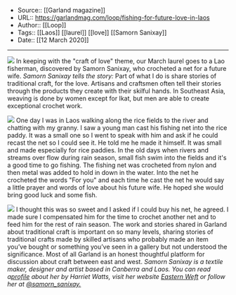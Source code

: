 ﻿
  * Source:: [[Garland magazine]]
  * URL:: https://garlandmag.com/loop/fishing-for-future-love-in-laos
  * Author:: [[Loop]]
  * Tags:: [[Laos]] [[laurel]] [[love]] [[Samorn Sanixay]]
  * Date:: [[12 March 2020]]


* * *
[![](https://garlandmag.com/wp-content/uploads/2020/03/89287182_732978220439523_299284005109805884_n.jpg)](https://garlandmag.com/wp-content/uploads/2020/03/89287182_732978220439523_299284005109805884_n.jpg)
In keeping with the "craft of love" theme, our March laurel goes to a Lao fisherman, discovered by Samorn Sanixay, who crocheted a net for a future wife.
 _Samorn Sanixay tells the story:_
Part of what I do is share stories of traditional craft, for the love.
Artisans and craftsmen often tell their stories through the products they create with their skilful hands. In Southeast Asia, weaving is done by women except for Ikat, but men are able to create exceptional crochet work.
 
[![](https://garlandmag.com/wp-content/uploads/2020/03/88991325_675000053042809_4533201415275732977_n.jpg)](https://garlandmag.com/wp-content/uploads/2020/03/88991325_675000053042809_4533201415275732977_n.jpg)
One day I was in Laos walking along the rice fields to the river and chatting with my granny. I saw a young man cast his fishing net into the rice paddy. It was a small one so I went to speak with him and ask if he could recast the net so I could see it. He told me he made it himself. It was small and made especially for rice paddies. In the old days when rivers and streams over flow during rain season, small fish swim into the fields and it's a good time to go fishing.
The fishing net was crocheted from nylon and then metal was added to hold in down in the water. Into the net he crocheted the words "For you" and each time he cast the net he would say a little prayer and words of love about his future wife. He hoped she would bring good luck and some fish.
 
[![](https://garlandmag.com/wp-content/uploads/2020/03/88224676_2731030143671762_5263430801808375918_n.jpg)](https://garlandmag.com/wp-content/uploads/2020/03/88224676_2731030143671762_5263430801808375918_n.jpg)
I thought this was so sweet and I asked if I could buy his net, he agreed. I made sure I compensated him for the time to crochet another net and to feed him for the rest of rain season.
The work and stories shared in Garland about traditional craft is important on so many levels, sharing stories of traditional crafts made by skilled artisans who probably made an item you’ve bought or something you’ve seen in a gallery but not understood the significance. Most of all Garland is an honest thoughtful platform for discussion about craft between east and west.
 _Samorn Sanixay is a textile maker, designer and artist based in Canberra and Laos. You can read a[profile](https://garlandmag.com/article/sharing-silent-conversations-through-craft-with-samorn-sanixay/) about her by Harriet Watts, visit her website [Eastern Weft](https://easternweft.com/) or follow her at [@samorn_sanixay.](https://www.instagram.com/samorn_sanixay/?hl=en)_
